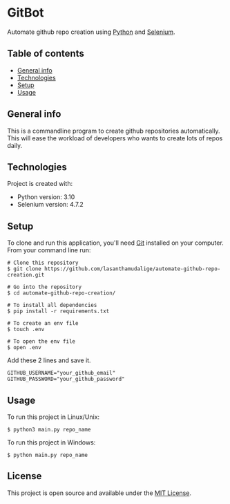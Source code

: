 # GitBot

Automate github repo creation using [Python](https://www.python.org/) and [Selenium](https://www.selenium.dev/).

## Table of contents
* [General info](#general-info)
* [Technologies](#technologies)
* [Setup](#setup)
* [Usage](#usage)

## General info
This is a commandline program to create github repositories automatically. This will ease the workload of developers who wants to create lots of repos daily.

## Technologies
Project is created with:
* Python version: 3.10
* Selenium version: 4.7.2
	
## Setup

To clone and run this application, you'll need [Git](https://git-scm.com) installed on your computer.\
From your command line run:

```
# Clone this repository
$ git clone https://github.com/lasanthamudalige/automate-github-repo-creation.git

# Go into the repository
$ cd automate-github-repo-creation/

# To install all dependencies
$ pip install -r requirements.txt

# To create an env file
$ touch .env

# To open the env file
$ open .env
```

Add these 2 lines and save it.

```
GITHUB_USERNAME="your_github_email"
GITHUB_PASSWORD="your_github_password"
```

## Usage

To run this project in Linux/Unix:

```
$ python3 main.py repo_name
```

To run this project in Windows:

```
$ python main.py repo_name
```

## License 
This project is open source and available under the [MIT License](https://github.com/lasanthamudalige/automate-github-repo-creation/blob/main/LICENSE).
